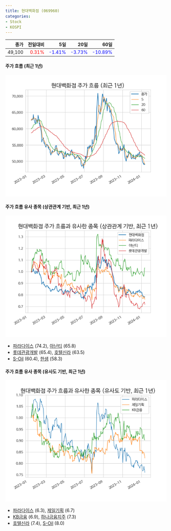 ```yaml
---
title: 현대백화점 (069960)
categories:
- Stock
- KOSPI
---
```


|종가|전일대비|5일|20일|60일|
|---:|-------:|--:|---:|---:|
|49,100|<span style="color: red">0.31%</span>|<span style="color: blue">-1.41%</span>|<span style="color: blue">-3.73%</span>|<span style="color: blue">-10.89%</span>|

<!-- more -->

#### 주가 흐름 (최근 1년)
![069960](/assets/images/stock/069960.png)


#### 주가 흐름 유사 종목 (상관관계 기반, 최근 1년)
![069960](/assets/images/stock/069960_corr.png)
- [파라다이스](/034230/) (74.2), [아난티](/025980/) (65.8)
- [롯데관광개발](/032350/) (65.4), [호텔신라](/008770/) (63.5)
- [S-Oil](/010950/) (60.4), [한샘](/009240/) (58.3)


#### 주가 흐름 유사 종목 (유사도 기반, 최근 1년)
![069960](/assets/images/stock/069960_sim.png)
- [파라다이스](/034230/) (6.3), [제일기획](/030000/) (6.7)
- [KB금융](/105560/) (6.9), [하나금융지주](/086790/) (7.3)
- [호텔신라](/008770/) (7.4), [S-Oil](/010950/) (8.0)
